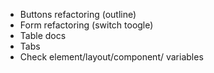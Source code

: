 - Buttons refactoring (outline)
- Form refactoring (switch toogle)
- Table docs
- Tabs
- Check element/layout/component/ variables